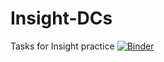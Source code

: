 # Insight-DCs
Tasks for Insight practice
[![Binder](https://mybinder.org/badge_logo.svg)](https://mybinder.org/v2/gh/ssivek/Insight-DCs/master)
